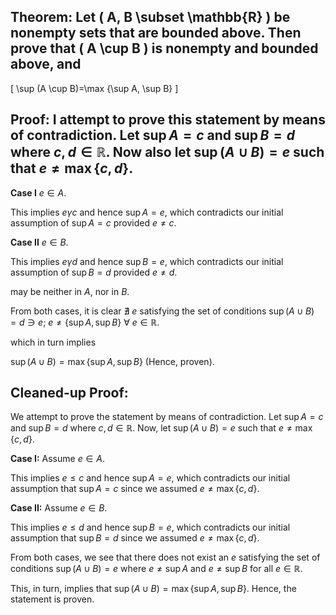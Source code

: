 ## Theorem: Let \( A, B \subset \mathbb{R} \) be nonempty sets that are bounded above. Then prove that \( A \cup B \) is nonempty and bounded above, and
\[
\sup (A \cup B)=\max \{\sup A, \sup B\}
\]


## Proof: I attempt to prove this statement by means of contradiction. Let $\sup A = c$ and $\sup B = d$ where $c, d \in \mathbb{R}$. Now also let $\sup(A \cup B) = e$ such that $e \neq \max\{c, d\}$. 

**Case I**  $e \in A$. 

This implies $e \gamma c$ and hence $\sup A = e$, which contradicts our initial assumption of $\sup A = c$ provided $e \neq c$.

**Case II**  $e \in B$. 

This implies $e \gamma d$ and hence $\sup B = e$, which contradicts our initial assumption of $\sup B = d$ provided $e \neq d$. 

may be neither in $A$, nor in $B$.

From both cases, it is clear $\nexists \ e$ satisfying the set of conditions $\sup (A \cup B) = d \ni e; \ e \neq \{\sup A, \sup B\} \ \forall \ e \in \mathbb{R}$.

which in turn implies 

$\sup (A \cup B) = \max \{\sup A, \sup B\}$ (Hence, proven).

## Cleaned-up Proof:

We attempt to prove the statement by means of contradiction. Let $\sup A = c$ and $\sup B = d$ where $c, d \in \mathbb{R}$. Now, let $\sup(A \cup B) = e$ such that $e \neq \max\{c, d\}$. 

**Case I:**  Assume $e \in A$. 

This implies $e \leq c$ and hence $\sup A = e$, which contradicts our initial assumption that $\sup A = c$ since we assumed $e \neq \max\{c,d\}$.

**Case II:**  Assume $e \in B$. 

This implies $e \leq d$ and hence $\sup B = e$, which contradicts our initial assumption that $\sup B = d$ since we assumed $e \neq \max\{c,d\}$. 

From both cases, we see that there does not exist an $e$ satisfying the set of conditions $\sup (A \cup B) = e$ where $e \neq \sup A$ and $e \neq \sup B$ for all $e \in \mathbb{R}$.

This, in turn, implies that 
$\sup (A \cup B) = \max \{\sup A, \sup B\}$.  Hence, the statement is proven. 
